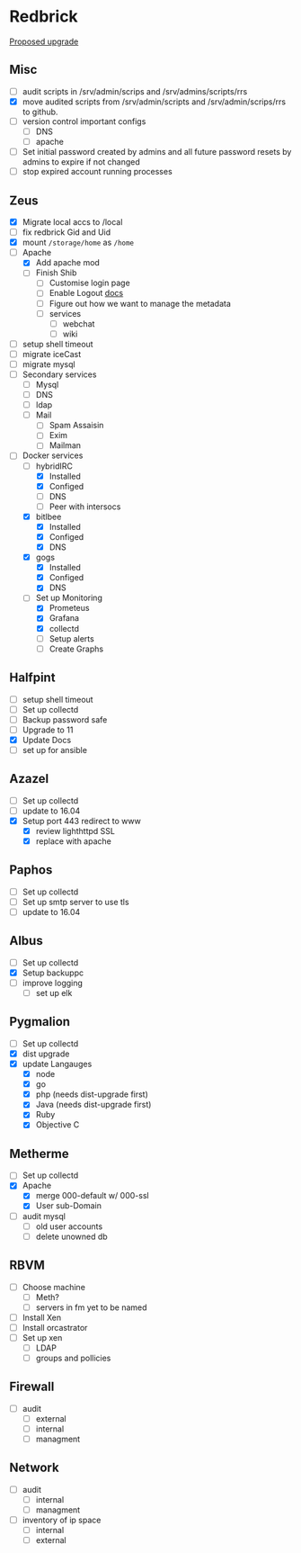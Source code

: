 # Redbrick

[Proposed upgrade](https://www.redbrick.dcu.ie/~d_fens/pub/prop.pdf)

## Misc

- [ ] audit scripts in /srv/admin/scrips and /srv/admins/scripts/rrs
- [x] move audited scripts from /srv/admin/scripts and /srv/admin/scrips/rrs to github.
- [ ] version control important configs
    - [ ] DNS
    - [ ] apache
- [ ] Set initial password created by admins and all future password resets by admins
  to expire if not changed
- [ ] stop expired account running processes

## Zeus

- [x] Migrate local accs to /local
- [ ] fix redbrick Gid and Uid
- [x] mount `/storage/home` as `/home`
- [ ] Apache
    - [x] Add apache mod
    - [ ] Finish Shib
        - [ ] Customise login page
        - [ ] Enable Logout [docs](https://wiki.shibboleth.net/confluence/display/IDP30/LogoutConfiguration)
        - [ ] Figure out how we want to manage the metadata
        - [ ] services
            - [ ] webchat
            - [ ] wiki
- [ ] setup shell timeout
- [ ] migrate iceCast
- [ ] migrate mysql
- [ ]  Secondary services
    - [ ] Mysql
    - [ ] DNS
    - [ ] ldap
    - [ ] Mail
        - [ ] Spam Assaisin
        - [ ] Exim
        - [ ] Mailman
- [ ]  Docker services
    - [ ] hybridIRC
        - [x] Installed
        - [x] Configed
        - [ ] DNS
        - [ ] Peer with intersocs
    - [x] bitlbee
        - [x] Installed
        - [x] Configed
        - [x] DNS
    - [x] gogs
        - [x] Installed
        - [x] Configed
        - [x] DNS
    - [ ] Set up Monitoring
        - [x] Prometeus
        - [x] Grafana
        - [x] collectd
        - [ ] Setup alerts
        - [ ] Create Graphs

## Halfpint

- [ ] setup shell timeout
- [ ] Set up collectd
- [ ] Backup password safe
- [ ] Upgrade to 11
- [x] Update Docs
- [ ] set up for ansible

## Azazel

- [ ] Set up collectd
- [ ] update to 16.04
- [x] Setup port 443 redirect to www
    - [x] review lighthttpd SSL
    - [x] replace with apache

## Paphos

- [ ] Set up collectd
- [ ] Set up smtp server to use tls
- [ ] update to 16.04

## Albus

- [ ] Set up collectd
- [x] Setup backuppc
- [ ] improve logging
    - [ ] set up elk

## Pygmalion

- [ ] Set up collectd
- [X] dist upgrade
- [X] update Langauges
    - [X] node
    - [X] go
    - [X] php (needs dist-upgrade first)
    - [X] Java (needs dist-upgrade first)
    - [X] Ruby
    - [X] Objective C

## Metherme

- [ ] Set up collectd
- [X] Apache
    - [X] merge 000-default w/ 000-ssl
    - [X] User sub-Domain
- [ ] audit mysql
    - [ ] old user accounts
    - [ ] delete unowned db

## RBVM

- [ ] Choose machine
    - [ ] Meth?
    - [ ] servers in fm yet to be named
- [ ] Install Xen
- [ ] Install orcastrator
- [ ] Set up xen
    - [ ] LDAP
    - [ ] groups and pollicies

## Firewall

- [ ] audit
    - [ ] external
    - [ ] internal
    - [ ] managment

## Network

- [ ] audit
    - [ ] internal
    - [ ] managment
- [ ] inventory of ip space
    - [ ] internal
    - [ ] external
